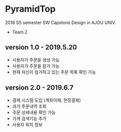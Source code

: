 # PyramidTop
2018 SS semester SW Capstone Design in AJOU UNIV.
- Team 2

## version 1.0 - 2019.5.20
  - 사용자가 주문을 생성 가능
  - 사용자가 주문을 참가 가능
  - 현재 자신이 참가하고 있는 주문 목록 확인 가능
## version 2.0 - 2019.6.7
  - 결제 시스템 도입 (계좌이체, 현장결제)
  - 과거 주문내역 조회
  - 주문 상세내용 확인 가능
  - 가게 검색기능 추가
  - 사용자 위치 정보 
